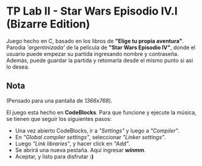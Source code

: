 # TP Lab II - Star Wars Episodio IV.I (Bizarre Edition)
Juego hecho en C, basado en los libros de **"Elige tu propia aventura"**. Parodia *'argentinizada'* de la película de **"Star Wars Episodio IV"**, donde el usuario puede empezar su partida ingresando nombre y contraseña. Además, puede guardar la partida y retomarla desde el mismo punto si así lo desea.

## Nota
(Pensado para una pantalla de *1366x768*).

El juego esta hecho en **CodeBlocks**. Para que funcione y ejecute la música, se tienen que seguir los siguientes pasos:
- Una vez abierto CodeBlocks, ir a *"Settings"* y luego a *"Compiler"*.
- En *"Global compiler settings"*, seleccionar *"Linker settings"*.
- Luego *"Link libraries"*, y hacer click en *"Add"*.
- Se abrirá una nueva pestaña. Aquí ingresar ***winmm***.
- Aceptar, y listo para disfrutar **:)**
